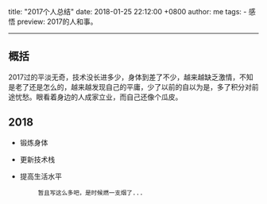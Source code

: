 title: "2017个人总结"
date: 2018-01-25 22:12:00 +0800
author: me
tags:
    - 感悟
preview: 2017的人和事。

---

## 概括

2017过的平淡无奇，技术没长进多少，身体到差了不少，越来越缺乏激情，不知是老了还是怎么的，越来越发现自己的平庸，少了以前的自以为是，多了积分对前途忧愁。眼看着身边的人成家立业，而自己还像个瓜皮。

## 2018

- 锻炼身体
- 更新技术栈
- 提高生活水平

           暂且写这么多吧，是时候燃一支烟了...
